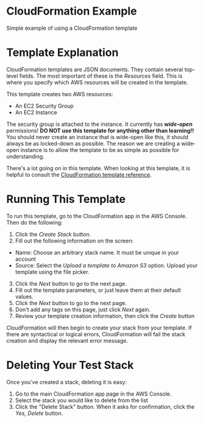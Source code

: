 # CloudFormation Example
Simple example of using a CloudFormation template

# Template Explanation
CloudFormation templates are JSON documents. They contain several top-level fields.
The most important of these is the *Resources* field. This is where you specify
which AWS resources will be created in the template.

This template creates two AWS resources:

* An EC2 Security Group
* An EC2 Instance

The security group is attached to the instance. It currently has ***wide-open***
permissions! **DO NOT use this template for anything other than learning!!** You
should never create an instance that is wide-open like this, it should always
be as locked-down as possible. The reason we are creating a wide-open instance
is to allow the template to be as simple as possible for understanding.

There's a lot going on in this template. When looking at this template, it is
helpful to consult the
[CloudFormation template reference](http://docs.aws.amazon.com/AWSCloudFormation/latest/UserGuide/template-reference.html).

# Running This Template
To run this template, go to the CloudFormation app in the AWS Console. Then do
the following:

1. Click the *Create Stack* button.
2. Fill out the following information on the screen:
  * Name: Choose an arbitrary stack name. It must be unique in your account
  * Source: Select the *Upload a template to Amazon S3* option. Upload your template using the file picker.
3. Click the *Next* button to go to the next page.
4. Fill out the template parameters, or just leave them at their default values.
5. Click the *Next* button to go to the next page.
6. Don't add any tags on this page, just click *Next* again.
7. Review your template creation information, then click the *Create* button

CloudFormation will then begin to create your stack from your template. If there are
syntactical or logical errors, CloudFormation will fail the stack creation and display
the relevant error message.

# Deleting Your Test Stack
Once you've created a stack, deleting it is easy:

1. Go to the main CloudFormation app page in the AWS Console.
2. Select the stack you would like to delete from the list
3. Click the "Delete Stack" button. When it asks for confirmation, click the *Yes, Delete* button.
